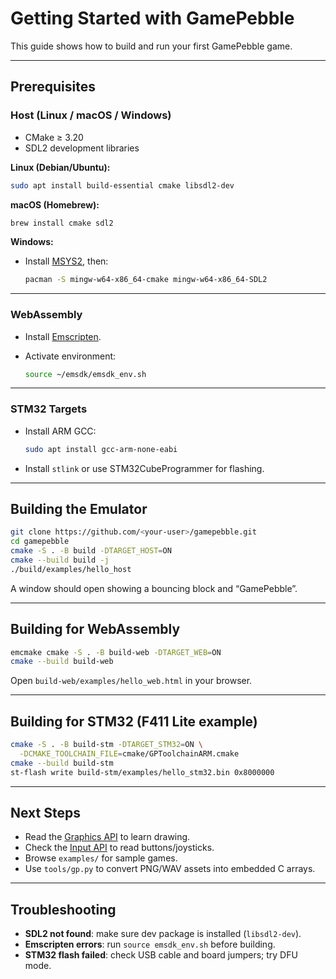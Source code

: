 # Getting Started with GamePebble

This guide shows how to build and run your first GamePebble game.

---

## Prerequisites

### Host (Linux / macOS / Windows)
- CMake ≥ 3.20
- SDL2 development libraries

**Linux (Debian/Ubuntu):**
```bash
sudo apt install build-essential cmake libsdl2-dev
````

**macOS (Homebrew):**

```bash
brew install cmake sdl2
```

**Windows:**

* Install [MSYS2](https://www.msys2.org/), then:

  ```bash
  pacman -S mingw-w64-x86_64-cmake mingw-w64-x86_64-SDL2
  ```

---

### WebAssembly

* Install [Emscripten](https://emscripten.org/docs/getting_started/downloads.html).
* Activate environment:

  ```bash
  source ~/emsdk/emsdk_env.sh
  ```

---

### STM32 Targets

* Install ARM GCC:

  ```bash
  sudo apt install gcc-arm-none-eabi
  ```
* Install `stlink` or use STM32CubeProgrammer for flashing.

---

## Building the Emulator

```bash
git clone https://github.com/<your-user>/gamepebble.git
cd gamepebble
cmake -S . -B build -DTARGET_HOST=ON
cmake --build build -j
./build/examples/hello_host
```

A window should open showing a bouncing block and “GamePebble”.

---

## Building for WebAssembly

```bash
emcmake cmake -S . -B build-web -DTARGET_WEB=ON
cmake --build build-web
```

Open `build-web/examples/hello_web.html` in your browser.

---

## Building for STM32 (F411 Lite example)

```bash
cmake -S . -B build-stm -DTARGET_STM32=ON \
  -DCMAKE_TOOLCHAIN_FILE=cmake/GPToolchainARM.cmake
cmake --build build-stm
st-flash write build-stm/examples/hello_stm32.bin 0x8000000
```

---

## Next Steps

* Read the [Graphics API](api-gfx.md) to learn drawing.
* Check the [Input API](api-input.md) to read buttons/joysticks.
* Browse `examples/` for sample games.
* Use `tools/gp.py` to convert PNG/WAV assets into embedded C arrays.

---

## Troubleshooting

* **SDL2 not found**: make sure dev package is installed (`libsdl2-dev`).
* **Emscripten errors**: run `source emsdk_env.sh` before building.
* **STM32 flash failed**: check USB cable and board jumpers; try DFU mode.
